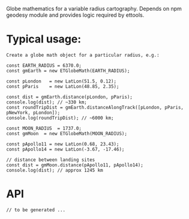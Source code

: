 Globe mathematics for a variable radius cartography. Depends on npm
geodesy module and provides logic required by ettools.


# Typical usage:
	
	Create a globe math object for a particular radius, e.g.:

    const EARTH_RADIUS = 6370.0;
	const gmEarth = new ETGlobeMath(EARTH_RADIUS);
	
	const pLondon   = new LatLon(51.5, 0.12);
	const pParis    = new LatLon(48.85, 2.35);
	
    const dist = gmEarth.distance(pLondon, pParis);
	console.log(dist); // ~330 km;
    const roundTripDist = gmEarth.distanceAlongTrack([pLondon, pParis, pNewYork, pLondon]);
	console.log(roundTripDist); // ~6000 km;

    const MOON_RADIUS  = 1737.0;
	const gmMoon  = new ETGlobeMath(MOON_RADIUS);

    const pApollo11 = new LatLon(0.68, 23.43);
	const pApollo14 = new LatLon(-3.67, -17.46);
	
	// distance between landing sites
    const dist = gmMoon.distance(pApollo11, pApollo14);
	console.log(dist); // approx 1245 km
	
# API

	// to be generated ...
